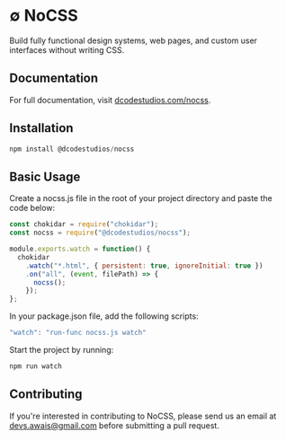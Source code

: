 # &empty; NoCSS

Build fully functional design systems, web pages, and custom user interfaces without writing CSS.

## Documentation

For full documentation, visit [dcodestudios.com/nocss](http://dcodestudios.com/nocss).

## Installation

```javascript
npm install @dcodestudios/nocss
```

## Basic Usage

Create a nocss.js file in the root of your project directory and paste the code below:

```javascript
const chokidar = require("chokidar");
const nocss = require("@dcodestudios/nocss");

module.exports.watch = function() {
  chokidar
    .watch("*.html", { persistent: true, ignoreInitial: true })
    .on("all", (event, filePath) => {
      nocss();
    });
};
```

In your package.json file, add the following scripts:

```javascript
"watch": "run-func nocss.js watch"
```

Start the project by running:

```javascript
npm run watch
```

## Contributing

If you're interested in contributing to NoCSS, please send us an email at [devs.awais@gmail.com](mailto:devs.awais@gmail.com) before submitting a pull request.

